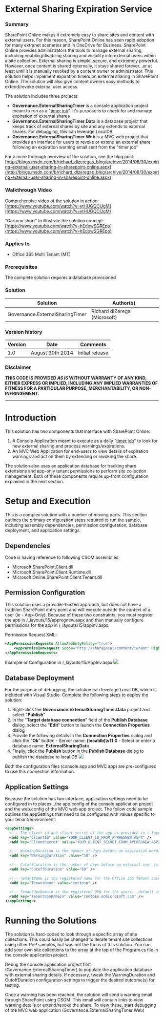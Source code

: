 # External Sharing Expiration Service #

### Summary ###
SharePoint Online makes it extremely easy to share sites and content with external users. For this reason, SharePoint Online has seen rapid adoption for many extranet scenarios and in OneDrive for Business. SharePoint Online provides administrators the tools to manage external sharing, including enabling/disabling sharing and visibility into external users within a site collection. External sharing is simple, secure, and extremely powerful.  However, once content is shared externally, it stays shared forever…or at least until it is manually revoked by a content owner or administrator. This solution helps implement expiration timers on external sharing in SharePoint Online. The solution will also give content owners easy methods to extend/revoke external user access.

The solution includes three projects:

- **Governance.ExternalSharingTimer** is a console application project meant to run as a "[timer job](http://blogs.msdn.com/b/richard_dizeregas_blog/archive/2014/04/07/sharepoint-timer-jobs-running-as-windows-azure-web-jobs.aspx)". It's purpose is to check for and manage expiration of external shares
- **Governance.ExternalSharingTimer.Data** is a database project that keeps track of external shares by site and any extends to external shares. For debugging, this can leverage LocalDB
- **Governance.ExternalSharingTimer.Web** is a MVC web project that provides an interface for users to revoke or extend an external share following an expiration warning email sent from the "timer job"

For a more thorough overview of the solution, see the blog post: [http://blogs.msdn.com/b/richard_dizeregas_blog/archive/2014/08/30/expiring-external-user-sharing-in-sharepoint-online.aspx](http://blogs.msdn.com/b/richard_dizeregas_blog/archive/2014/08/30/expiring-external-user-sharing-in-sharepoint-online.aspx)

### Walkthrough Video ###

Comprehensive video of the solution in action:
[https://www.youtube.com/watch?v=ytHUGQClJgM](https://www.youtube.com/watch?v=ytHUGQClJgM)

"Cartoon short" to illustrate the solution concept:
[https://www.youtube.com/watch?v=hEdowSGREpo](https://www.youtube.com/watch?v=hEdowSGREpo)

### Applies to ###
-  Office 365 Multi Tenant (MT)

### Prerequisites ###
The complete solution requires a database provisioned

### Solution ###
Solution | Author(s)
---------|----------
Governance.ExternalSharingTimer | Richard diZerega (Microsoft)

### Version history ###
Version  | Date | Comments
---------| -----| --------
1.0  | August 30th 2014 | Initial release

### Disclaimer ###
**THIS CODE IS PROVIDED *AS IS* WITHOUT WARRANTY OF ANY KIND, EITHER EXPRESS OR IMPLIED, INCLUDING ANY IMPLIED WARRANTIES OF FITNESS FOR A PARTICULAR PURPOSE, MERCHANTABILITY, OR NON-INFRINGEMENT.**


----------

# Introduction #
This solution has two components that interface with SharePoint Online:

1. A Console Application meant to execute as a daily "[timer job](http://blogs.msdn.com/b/richard_dizeregas_blog/archive/2014/04/07/sharepoint-timer-jobs-running-as-windows-azure-web-jobs.aspx)" to look for new external sharing and process warnings/expirations.
2. An MVC Web Application for end-users to view details of expiration warnings and act on them by extending or revoking the share.

The solution also uses an application database for tracking share extensions and app-only tenant permissions to perform site collection management. Both of these components require up-front configuration explained in the next section.

# Setup and Execution #
This is a complex solution with a number of moving parts. This section outlines the primary configuration steps required to run the sample, including assembly dependencies, permission configuration, database deployment, and application settings.

## Dependencies ##
Code is having reference to following CSOM assemblies.

- Microsoft.SharePoint.Client.dll
- Microsoft.SharePoint.Client.Runtime.dll
- Microsoft.Online.SharePoint.Client.Tenant.dll

## Permission Configuration ##
This solution uses a provider-hosted approach, but does not have a tradition SharePoint entry point and will execute outside the context of a user (ie - App-Only). Because of these two constraints, you must register the app in /_layouts/15/appregnew.aspx and then manually configure permissions for the app in /_layouts/15/appinv.aspx:

Permission Request XML:

```XML
<AppPermissionRequests AllowAppOnlyPolicy="true">
    <AppPermissionRequest Scope="http://sharepoint/content/tenant" Right="FullControl" />
</AppPermissionRequests>
```

Example of Configuration in /_layouts/15/AppInv.aspx
![](http://i.imgur.com/rhfQQQh.png)

## Database Deployment ##
For the purpose of debugging, the solution can leverage Local DB, which is included with Visual Studio. Complete the following steps to deploy the solution:

1. Right-click the **Governance.ExternalSharingTimer.Data** project and select "**Publish**"
2. In the "**Target database connection**" field of the **Publish Database** dialog, select the "**Edit**" button to launch the **Connection Properties** dialog
3. Provide the following details in the **Connection Properties** dialog and click the "**Ok**" button
       - Server name: **(localdb)\v11.0**
       - Select or enter a database name: **ExternalSharingData**
4. Finally, click the **Publish** button in the **Publish Database** dialog to publish the database to local DB
![](http://i.imgur.com/roSHnoJ.png)

Both the configuration files (console app and MVC app) are pre-configured to use this connection information.

## Application Settings ##
Because the solution has two interface, application settings need to be configured in to places...the app.config of the console application project and the web.config of the MVC web app project. The follow code sample outlines the appSettings that need to be configured with values specific to your tenant/environment:

```XML
<appSettings>
  <!-- The client id and client secret of the app as provided in /_layouts/15/appregnew.aspx -->
  <add key="ClientID" value="YOUR_CLIENT_ID_FROM_APPREGNEW.ASPX" />
  <add key="ClientSecret" value="YOUR_CLIENT_SECRET_FROM_APPREGNEW.ASPX" />
  
  <!-- WarningDuration is the number of days before an expiration warning is sent out -->
  <add key="WarningDuration" value="50" />
  
  <!-- CutoffCuration is the number of days before an external user is revoked -->
  <add key="CutoffDuration" value="60" />
  
  <!-- TenantName is the registered name for the Office 365 tenant such as Contoso-->
  <add key="TenantName" value="contoso" />
  
  <!-- TenantUpnDomain is the registered UPN for the users...default is TENANTNAME.onmicrosoft.com -->
  <add key="TenantUpnDomain" value="contoso.onmicrosoft.com" />
</appSettings>
```

# Running the Solutions #
The solution is hard-coded to look through a specific array of site collections. This could easily be changed to iterate tenant site collections using other PnP samples, but was not the focus of this solution. You can add your own site collections to the array at the top of the Program.cs file in the console application project.

Debug the console application project first (Governance.ExternalSharingTimer) to populate the application database with external sharing details. If necessary, tweak the WarningDuration and CutoffDuration configuration settings to trigger the desired outcome(s) for testing.

Once a warning has been reached, the solution will send a warning email through SharePoint using CSOM. This email will contain links to view warning details or extend/revoke the share. To view these, start debugging of the MVC web application (Governance.ExternalSharingTimer.Web)